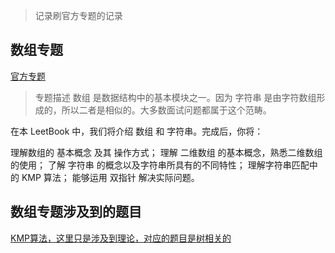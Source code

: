 > 记录刷官方专题的记录

## 数组专题
[官方专题](hhttps://leetcode-cn.com/leetbook/read/array-and-string/xkhi75/)
> 专题描述
数组 是数据结构中的基本模块之一。因为 字符串 是由字符数组形成的，所以二者是相似的。大多数面试问题都属于这个范畴。

在本 LeetBook 中，我们将介绍 数组 和 字符串。完成后，你将：

理解数组的 基本概念 及其 操作方式；
理解 二维数组 的基本概念，熟悉二维数组的使用；
了解 字符串 的概念以及字符串所具有的不同特性；
理解字符串匹配中的 KMP 算法；
能够运用 双指针 解决实际问题。

## 数组专题涉及到的题目
[KMP算法，这里只是涉及到理论，对应的题目是树相关的](./questions/572.另一个树的子树.py)